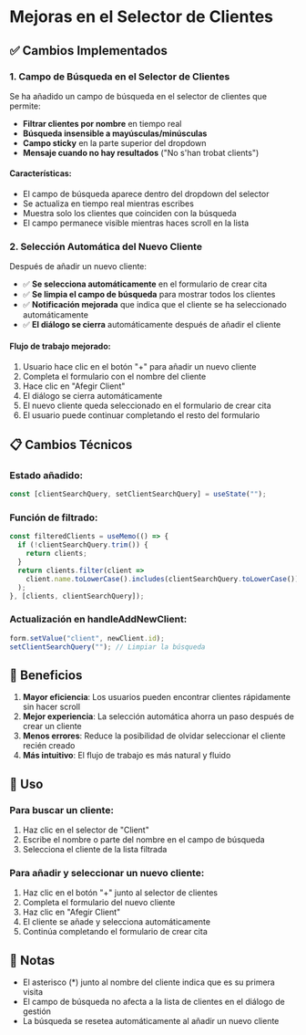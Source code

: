 # Mejoras en el Selector de Clientes

## ✅ Cambios Implementados

### 1. Campo de Búsqueda en el Selector de Clientes

Se ha añadido un campo de búsqueda en el selector de clientes que permite:

- **Filtrar clientes por nombre** en tiempo real
- **Búsqueda insensible a mayúsculas/minúsculas**
- **Campo sticky** en la parte superior del dropdown
- **Mensaje cuando no hay resultados** ("No s'han trobat clients")

#### Características:
- El campo de búsqueda aparece dentro del dropdown del selector
- Se actualiza en tiempo real mientras escribes
- Muestra solo los clientes que coinciden con la búsqueda
- El campo permanece visible mientras haces scroll en la lista

### 2. Selección Automática del Nuevo Cliente

Después de añadir un nuevo cliente:

- ✅ **Se selecciona automáticamente** en el formulario de crear cita
- ✅ **Se limpia el campo de búsqueda** para mostrar todos los clientes
- ✅ **Notificación mejorada** que indica que el cliente se ha seleccionado automáticamente
- ✅ **El diálogo se cierra** automáticamente después de añadir el cliente

#### Flujo de trabajo mejorado:
1. Usuario hace clic en el botón "+" para añadir un nuevo cliente
2. Completa el formulario con el nombre del cliente
3. Hace clic en "Afegir Client"
4. El diálogo se cierra automáticamente
5. El nuevo cliente queda seleccionado en el formulario de crear cita
6. El usuario puede continuar completando el resto del formulario

## 📋 Cambios Técnicos

### Estado añadido:
```typescript
const [clientSearchQuery, setClientSearchQuery] = useState("");
```

### Función de filtrado:
```typescript
const filteredClients = useMemo(() => {
  if (!clientSearchQuery.trim()) {
    return clients;
  }
  return clients.filter(client =>
    client.name.toLowerCase().includes(clientSearchQuery.toLowerCase())
  );
}, [clients, clientSearchQuery]);
```

### Actualización en handleAddNewClient:
```typescript
form.setValue("client", newClient.id);
setClientSearchQuery(""); // Limpiar la búsqueda
```

## 🎯 Beneficios

1. **Mayor eficiencia**: Los usuarios pueden encontrar clientes rápidamente sin hacer scroll
2. **Mejor experiencia**: La selección automática ahorra un paso después de crear un cliente
3. **Menos errores**: Reduce la posibilidad de olvidar seleccionar el cliente recién creado
4. **Más intuitivo**: El flujo de trabajo es más natural y fluido

## 🚀 Uso

### Para buscar un cliente:
1. Haz clic en el selector de "Client"
2. Escribe el nombre o parte del nombre en el campo de búsqueda
3. Selecciona el cliente de la lista filtrada

### Para añadir y seleccionar un nuevo cliente:
1. Haz clic en el botón "+" junto al selector de clientes
2. Completa el formulario del nuevo cliente
3. Haz clic en "Afegir Client"
4. El cliente se añade y selecciona automáticamente
5. Continúa completando el formulario de crear cita

## 📝 Notas

- El asterisco (*) junto al nombre del cliente indica que es su primera visita
- El campo de búsqueda no afecta a la lista de clientes en el diálogo de gestión
- La búsqueda se resetea automáticamente al añadir un nuevo cliente
